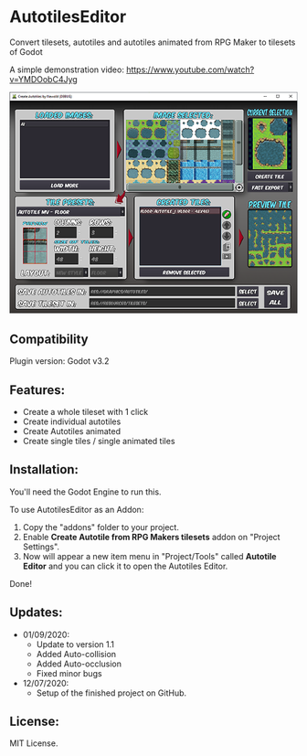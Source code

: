# AutotilesEditor

Convert tilesets, autotiles and autotiles animated from RPG Maker to tilesets of Godot

A simple demonstration video: https://www.youtube.com/watch?v=YMDOobC4Jyg

![GitHub Logo](screenshots/preview1.png)

## Compatibility

Plugin version: Godot v3.2

## Features:

* Create a whole tileset with 1 click
* Create individual autotiles
* Create Autotiles animated
* Create single tiles / single animated tiles

## Installation:

You'll need the Godot Engine to run this.

To use AutotilesEditor as an Addon:

1. Copy the "addons" folder to your project.
2. Enable **Create Autotile from RPG Makers tilesets** addon on "Project Settings".
3. Now will appear a new item menu in "Project/Tools" called **Autotile Editor** and you can click it to open the Autotiles Editor.

Done!

## Updates:

* 01/09/2020:
	* Update to version 1.1
	* Added Auto-collision
	* Added Auto-occlusion
	* Fixed minor bugs
* 12/07/2020:
	* Setup of the finished project on GitHub.

## License:

MIT License.
